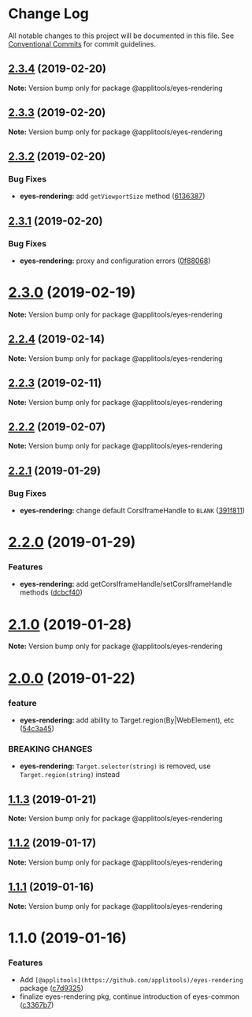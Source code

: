 # Change Log

All notable changes to this project will be documented in this file.
See [Conventional Commits](https://conventionalcommits.org) for commit guidelines.

## [2.3.4](https://github.com/applitools/eyes.sdk.javascript1/compare/@applitools/eyes-rendering@2.3.3...@applitools/eyes-rendering@2.3.4) (2019-02-20)

**Note:** Version bump only for package @applitools/eyes-rendering





## [2.3.3](https://github.com/applitools/eyes.sdk.javascript1/compare/@applitools/eyes-rendering@2.3.2...@applitools/eyes-rendering@2.3.3) (2019-02-20)

**Note:** Version bump only for package @applitools/eyes-rendering





## [2.3.2](https://github.com/applitools/eyes.sdk.javascript1/compare/@applitools/eyes-rendering@2.3.1...@applitools/eyes-rendering@2.3.2) (2019-02-20)


### Bug Fixes

* **eyes-rendering:** add `getViewportSize` method ([6136387](https://github.com/applitools/eyes.sdk.javascript1/commit/6136387))





## [2.3.1](https://github.com/applitools/eyes.sdk.javascript1/compare/@applitools/eyes-rendering@2.3.0...@applitools/eyes-rendering@2.3.1) (2019-02-20)


### Bug Fixes

* **eyes-rendering:** proxy and configuration errors ([0f88068](https://github.com/applitools/eyes.sdk.javascript1/commit/0f88068))





# [2.3.0](https://github.com/applitools/eyes.sdk.javascript1/compare/@applitools/eyes-rendering@2.2.4...@applitools/eyes-rendering@2.3.0) (2019-02-19)

**Note:** Version bump only for package @applitools/eyes-rendering





## [2.2.4](https://github.com/applitools/eyes.sdk.javascript1/compare/@applitools/eyes-rendering@2.2.3...@applitools/eyes-rendering@2.2.4) (2019-02-14)

**Note:** Version bump only for package @applitools/eyes-rendering





## [2.2.3](https://github.com/applitools/eyes.sdk.javascript1/compare/@applitools/eyes-rendering@2.2.2...@applitools/eyes-rendering@2.2.3) (2019-02-11)

**Note:** Version bump only for package @applitools/eyes-rendering






## [2.2.2](https://github.com/applitools/eyes.sdk.javascript1/compare/@applitools/eyes-rendering@2.2.1...@applitools/eyes-rendering@2.2.2) (2019-02-07)

**Note:** Version bump only for package @applitools/eyes-rendering





## [2.2.1](https://github.com/applitools/eyes.sdk.javascript1/compare/@applitools/eyes-rendering@2.2.0...@applitools/eyes-rendering@2.2.1) (2019-01-29)


### Bug Fixes

* **eyes-rendering:** change default CorsIframeHandle to `BLANK` ([391f811](https://github.com/applitools/eyes.sdk.javascript1/commit/391f811))





# [2.2.0](https://github.com/applitools/eyes.sdk.javascript1/compare/@applitools/eyes-rendering@2.1.0...@applitools/eyes-rendering@2.2.0) (2019-01-29)


### Features

* **eyes-rendering:** add getCorsIframeHandle/setCorsIframeHandle methods ([dcbcf40](https://github.com/applitools/eyes.sdk.javascript1/commit/dcbcf40))





# [2.1.0](https://github.com/applitools/eyes.sdk.javascript1/compare/@applitools/eyes-rendering@2.0.0...@applitools/eyes-rendering@2.1.0) (2019-01-28)

**Note:** Version bump only for package @applitools/eyes-rendering





# [2.0.0](https://github.com/applitools/eyes.sdk.javascript1/compare/@applitools/eyes-rendering@1.1.3...@applitools/eyes-rendering@2.0.0) (2019-01-22)


### feature

* **eyes-rendering:** add ability to Target.region(By|WebElement), etc ([54c3a45](https://github.com/applitools/eyes.sdk.javascript1/commit/54c3a45))


### BREAKING CHANGES

* **eyes-rendering:** `Target.selector(string)` is removed, use `Target.region(string)` instead





## [1.1.3](https://github.com/applitools/eyes.sdk.javascript1/compare/@applitools/eyes-rendering@1.1.2...@applitools/eyes-rendering@1.1.3) (2019-01-21)

**Note:** Version bump only for package @applitools/eyes-rendering





## [1.1.2](https://github.com/applitools/eyes.sdk.javascript1/compare/@applitools/eyes-rendering@1.1.1...@applitools/eyes-rendering@1.1.2) (2019-01-17)

**Note:** Version bump only for package @applitools/eyes-rendering





## [1.1.1](https://github.com/applitools/eyes.sdk.javascript1/compare/@applitools/eyes-rendering@1.1.0...@applitools/eyes-rendering@1.1.1) (2019-01-16)

**Note:** Version bump only for package @applitools/eyes-rendering





# 1.1.0 (2019-01-16)


### Features

* Add `[@applitools](https://github.com/applitools)/eyes-rendering` package ([c7d9325](https://github.com/applitools/eyes.sdk.javascript1/commit/c7d9325))
* finalize eyes-rendering pkg, continue introduction of eyes-common ([c3367b7](https://github.com/applitools/eyes.sdk.javascript1/commit/c3367b7))
